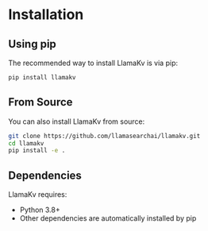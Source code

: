 # Installation

## Using pip

The recommended way to install LlamaKv is via pip:

```bash
pip install llamakv
```

## From Source

You can also install LlamaKv from source:

```bash
git clone https://github.com/llamasearchai/llamakv.git
cd llamakv
pip install -e .
```

## Dependencies

LlamaKv requires:

- Python 3.8+
- Other dependencies are automatically installed by pip
